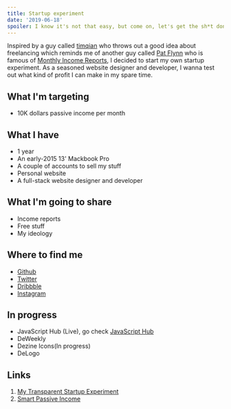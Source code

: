 ```yaml
---
title: Startup experiment
date: '2019-06-18'
spoiler: I know it's not that easy, but come on, let's get the sh*t done.
---
```


Inspired by a guy called [timqian](https://github.com/timqian) who throws out a good idea about freelancing which reminds me of another guy called [Pat Flynn](https://twitter.com/patflynn) who is famous of [Monthly Income Reports](https://www.smartpassiveincome.com/income-reports/), I decided to start my own startup experiment. As a seasoned website designer and developer, I wanna test out what kind of profit I can make in my spare time.

## What I'm targeting

+ 10K dollars passive income per month

## What I have

+ 1 year
+ An early-2015 13' Mackbook Pro
+ A couple of accounts to sell my stuff
+ Personal website
+ A full-stack website designer and developer

## What I'm going to share

+ Income reports
+ Free stuff
+ My ideology

## Where to find me

+ [Github](https://github.com/dezineleo)
+ [Twitter](https://twitter.com/dezineleo)
+ [Dribbble](https://dribbble.com/dezineleo)
+ [Instagram](https://instagram.com/dezineleo)

## In progress

+ JavaScript Hub (Live), go check [JavaScript Hub](https://javascript-hub.dezineleo.com)
+ DeWeekly
+ Dezine Icons(In progress)
+ DeLogo

## Links

1. [My Transparent Startup Experiment](https://blog.t9t.io/transparent-startup-experiment-2019-05-20/)
2. [Smart Passive Income](https://www.smartpassiveincome.com/)



